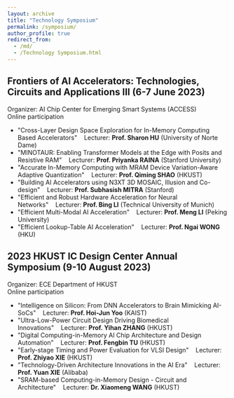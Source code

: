 ```yaml
---
layout: archive
title: "Technology Symposium"
permalink: /symposium/
author_profile: true
redirect_from:
  - /md/
  - /Technology Symposium.html
---
```


## Frontiers of AI Accelerators: Technologies, Circuits and Applications III (6-7 June 2023)
Organizer: AI Chip Center for Emerging Smart Systems (ACCESS)   
Online participation
- "Cross-Layer Design Space Exploration for In-Memory Computing Based Accelerators"&nbsp;&nbsp;&nbsp;&nbsp;Lecturer: **Prof. Sharon HU** (University of Norte Dame)
- "MINOTAUR: Enabling Transformer Models at the Edge with Posits and Resistive RAM"&nbsp;&nbsp;&nbsp;&nbsp;Lecturer: **Prof. Priyanka RAINA** (Stanford University)
- "Accurate In-Memory Computing with MRAM Device Variation-Aware Adaptive Quantization"&nbsp;&nbsp;&nbsp;&nbsp;Lecturer: **Prof. Qiming SHAO** (HKUST)
- "Building AI Accelerators using N3XT 3D MOSAIC, Illusion and Co-design"&nbsp;&nbsp;&nbsp;&nbsp;Lecturer: **Prof. Subhasish MITRA** (Stanford)
- "Efficient and Robust Hardware Acceleration for Neural Networks"&nbsp;&nbsp;&nbsp;&nbsp;Lecturer: **Prof. Bing LI** (Technical University of Munich)
- "Efficient Multi-Modal AI Acceleration"&nbsp;&nbsp;&nbsp;&nbsp;Lecturer: **Prof. Meng LI** (Peking University)
- "Efficient Lookup-Table AI Acceleration"&nbsp;&nbsp;&nbsp;&nbsp;Lecturer: **Prof. Ngai WONG** (HKU)

## 2023 HKUST IC Design Center Annual Symposium (9-10 August 2023)
Organizer: ECE Department of HKUST   
Online participation
- "Intelligence on Silicon: From DNN Accelerators to Brain Mimicking AI-SoCs"&nbsp;&nbsp;&nbsp;&nbsp;Lecturer: **Prof. Hoi-Jun Yoo** (KAIST)
- "Ultra-Low-Power Circuit Design Driving Biomedical Innovations"&nbsp;&nbsp;&nbsp;&nbsp;Lecturer: **Prof. Yihan ZHANG** (HKUST)
- "Digital Computing-in-Memory AI Chip Architecture and Design Automation"&nbsp;&nbsp;&nbsp;&nbsp;Lecturer: **Prof. Fengbin TU** (HKUST)
- "Early-stage Timing and Power Evaluation for VLSI Design"&nbsp;&nbsp;&nbsp;&nbsp;Lecturer: **Prof. Zhiyao XIE** (HKUST)
- "Technology-Driven Architecture Innovations in the AI Era"&nbsp;&nbsp;&nbsp;&nbsp;Lecturer: **Prof. Yuan XIE** (Alibaba)
- "SRAM-based Computing-in-Memory Design - Circuit and Architecture"&nbsp;&nbsp;&nbsp;&nbsp;Lecturer: **Dr. Xiaomeng WANG** (HKUST)
